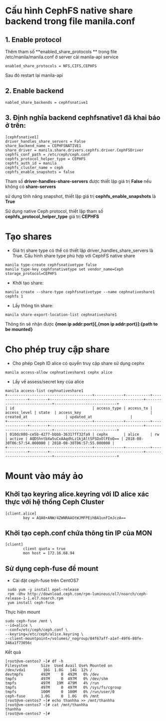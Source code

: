 # Cấu hình CephFS native share backend trong file manila.conf

## 1. Enable protocol 
Thêm tham số **enabled_share_protocols ** trong file /etc/manila/manila.conf ở server cài manila-api service
```
enabled_share_protocols = NFS,CIFS,CEPHFS
```
Sau đó restart lại manila-api

## 2. Enable backend 

```
nabled_share_backends = cephfsnative1
```

## 3. Định nghĩa backend **cephfsnative1** đã khai báo ở trên:
```
[cephfsnative1]
driver_handles_share_servers = False
share_backend_name = CEPHFSNATIVE1
share_driver = manila.share.drivers.cephfs.driver.CephFSDriver
cephfs_conf_path = /etc/ceph/ceph.conf
cephfs_protocol_helper_type = CEPHFS
cephfs_auth_id = manila
cephfs_cluster_name = ceph
cephfs_enable_snapshots = false
```
Tham số **driver-handles-share-servers** được thiết lập giá trị **False** nếu không có **share-servers**

sử dụng tính năng snapshot, thiết lập giá trị **cephfs_enable_snapshots** là **True**

Sử dụng native Ceph protocol, thiết lập tham số **cephfs_protocol_helper_type** giá trị **CEPHFS**

# Tạo shares
- Giá trị share type có thể có thiết lập driver_handles_share_servers là True. Cấu hình share type phù hợp với CephFS native share
```
manila type-create cephfsnativetype false
manila type-key cephfsnativetype set vendor_name=Ceph storage_protocol=CEPHFS
```
- Khởi tạo share:
```
manila create --share-type cephfsnativetype --name cephnativeshare1 cephfs 1
```
- Lấy thông tin share:
```
manila share-export-location-list cephnativeshare1
```
Thông tin sẽ nhận được **{mon ip addr:port}[,{mon ip addr:port}]:{path to be mounted}**


# Cho phép truy cập share 

- Cho phép Ceph ID alice có quyền truy cập share sử dụng cephx

```
manila access-allow cephnativeshare1 cephx alice
```

- Lấy về assess/secret key của alice

```
manila access-list cephnativeshare1
+--------------------------------------+-------------+-----------+--------------+--------+------------------------------------------+----------------------------+----------------------------+
| id                                   | access_type | access_to | access_level | state  | access_key                               | created_at                 | updated_at                 |
+--------------------------------------+-------------+-----------+--------------+--------+------------------------------------------+----------------------------+----------------------------+
| 010dc080-ce5b-4277-bbbb-36317ff32fa9 | cephx       | alice     | rw           | active | AQDShntbXw5uCxAAqdhLz1kjAltSFSDxOlFEoQ== | 2018-08-30T06:57:54.000000 | 2018-08-30T06:57:55.000000 |
+--------------------------------------+-------------+-----------+--------------+--------+------------------------------------------+----------------------------+----------------------------+
```
# Mount vào máy ảo

## Khởi tạo keyring alice.keyring với ID alice xác thực với hệ thống Ceph Cluster

```
[client.alice]
        key = AQA8+ANW/4ZWNRAAOtWJMFPEihBA1unFImJczA==
```
## Khởi tạo ceph.conf chứa thông tin IP của MON 

```
[client]
        client quota = true
        mon host = 172.16.68.94
```

## Sử dụng ceph-fuse để mount

- Cài đặt ceph-fuse trên CentOS7
```
 sudo yum -y install epel-release
 rpm -Uhv http://download.ceph.com/rpm-luminous/el7/noarch/ceph-release-1-1.el7.noarch.rpm
 yum install ceph-fuse
```
Thực hiện mount

```
sudo ceph-fuse /mnt \
--id=alice \
--conf=/etc/ceph/ceph.conf \
--keyring=/etc/ceph/alice.keyring \
--client-mountpoint=/volumes/_nogroup/84f67aff-a1ef-49f6-80fe-346a1f73056c
```
Kết quả

```
[root@vm-centos7 ~]# df -h
Filesystem      Size  Used Avail Use% Mounted on
/dev/vda1        16G  1.8G   14G  12% /
devtmpfs        492M     0  492M   0% /dev
tmpfs           497M     0  497M   0% /dev/shm
tmpfs           497M   19M  479M   4% /run
tmpfs           497M     0  497M   0% /sys/fs/cgroup
tmpfs           100M     0  100M   0% /run/user/0
ceph-fuse       1.0G     0  1.0G   0% /mnt
[root@vm-centos7 ~]# echo thanhha >> /mnt/thanhha
[root@vm-centos7 ~]# cat /mnt/thanhha
thanhha
[root@vm-centos7 ~]#
```